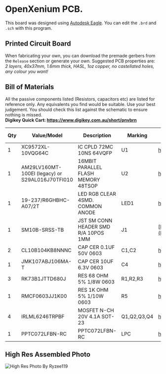 # OpenXenium PCB.
This board was designed using [Autodesk Eagle](https://www.autodesk.com/products/eagle/overview). You can edit the `.brd` and `.sch` with this program.

## Printed Circuit Board
When fabricating your own, you can download the premade gerbers from the `Release` section or generate your own. Suggested PCB properties are:  <br>
*2 layers, 40x37mm, 1.6mm thick, HASL, 1oz copper, no castellated holes, any colour you want!*<br>

## Bill of Materials
All the passive components listed (Resistors, capacitors etc) are listed for reference only. Any equivalents you find would be suitable. Use your best judgement. 
You should check this list against the schematic to ensure nothing is missed.  
**Digikey Quick Cart: https://www.digikey.com.au/short/pnvbrn**  

| Qty | Value/Model | Description | Marking | URL (Passive components provided as sample only) |
| --- | --- | --- | --- | --- |
| 1 | XC9572XL-10VQG64C | IC CPLD 72MC 10NS 64VQFP | U1 | https://www.digikey.com.au/short/p2475b |
| 1 | AM29LV160MT-100EI (legacy) or S29AL016J70TFI010 | 16MBIT PARALLEL FLASH MEMORY 48TSOP | U2 | https://www.digikey.com.au/short/pnv9rj |
| 1 | 19-237/R6GHBHC-A07/2T | LED RGB CLEAR 4SMD. COMMON ANODE | LED1 | https://www.digikey.com.au/short/p2475q |
| 1 | SM10B-SRSS-TB| JST SM CONN HEADER SMD R/A 10POS 1MM | J1 | [https://www.digikey.com/short/p247b3](https://www.digikey.com/short/p247b3)|
| 2 | CL10B104KB8NNNC | CAP CER 0.1UF 50V 0603 | C1,C2 | https://www.digikey.com.au/short/p247rf |
| 1 | JMK107ABJ106MA-T | CAP CER 10UF 6.3V 0603 | C4 | https://www.digikey.com.au/short/p247rc |
| 3 | RK73B1JTTD680J | RES 68 OHM 5% 1/8W 0603 | R1,R2,R3 | https://www.digikey.com.au/short/p247rp |
| 1 | RMCF0603JJ1K00| RES 1K OHM 5% 1/10W 0603 | R5 | https://www.digikey.com.au/short/p247bf |
| 4 | IRLML6246TRPBF | MOSFET N-CH 20V 4.1A SOT-23 | Q1,Q2,Q3,Q4| https://www.digikey.com.au/short/p247bm |
| 1 | PPTC072LFBN-RC | PPTC072LFBN-RC | LPC | https://www.digikey.com.au/short/pnvbcc |

## High Res Assembled Photo
![High Res Photo](https://github.com/Ryzee119/OpenXenium/blob/master/Images/openxenium3.jpg?raw=true)
By Ryzee119